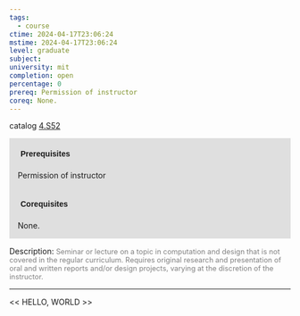 ```yaml
---
tags:
  - course
ctime: 2024-04-17T23:06:24
mstime: 2024-04-17T23:06:24
level: graduate
subject: 
university: mit
completion: open
percentage: 0
prereq: Permission of instructor
coreq: None.
---
```


catalog [4.S52](http://student.mit.edu/catalog/m4e.html#4.S52)

<span style="display: block; padding: 15px; background-color: rgb(100, 100, 100, 0.2);"><font id="m_prereq3168_0" style="display: block; font-family: Arial, sans-serif; font-weight: bold; padding: 5px">Prerequisites</font><br><span id="prereq3168_0">Permission of instructor</span></span>
<span style="display: block; padding: 15px; background-color: rgb(100, 100, 100, 0.2);"><font id="m_coreq3168_0" style="display: block; font-family: Arial, sans-serif; font-weight: bold; padding: 5px">Corequisites</font><br><span id="coreq3168_0">None.</span></span>

<font style="">Description:</font>
<font style="color: grey; font-size: 0.8rem;">Seminar or lecture on a topic in computation and design that is not covered in the regular curriculum. Requires original research and presentation of oral and written reports and/or design projects, varying at the discretion of the instructor.</font>



---

<< HELLO, WORLD >>
